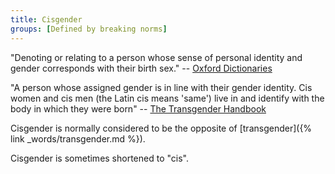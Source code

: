 ```yaml
---
title: Cisgender
groups: [Defined by breaking norms]
---
```


"Denoting or relating to a person whose sense of personal identity and gender corresponds with their birth sex." -- [Oxford Dictionaries](https://en.oxforddictionaries.com/definition/cisgender)

"A person whose assigned gender is in line with their gender identity. Cis women and cis men (the Latin cis means 'same') live in and identify with the body in which they were born" -- [The Transgender Handbook](https://books.google.co.uk/books?id=ty3fAQAACAAJ)

Cisgender is normally considered to be the opposite of [transgender]({% link _words/transgender.md %}).

Cisgender is sometimes shortened to "cis".
